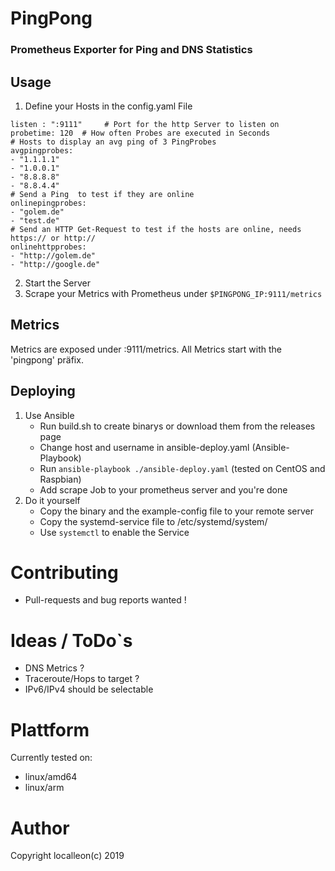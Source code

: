 # PingPong
### Prometheus Exporter for Ping and DNS Statistics

## Usage 
1. Define your Hosts in the config.yaml File
```
listen : ":9111"     # Port for the http Server to listen on 
probetime: 120  # How often Probes are executed in Seconds
# Hosts to display an avg ping of 3 PingProbes
avgpingprobes: 
- "1.1.1.1"
- "1.0.0.1"
- "8.8.8.8"
- "8.8.4.4"
# Send a Ping  to test if they are online
onlinepingprobes: 
- "golem.de"
- "test.de"
# Send an HTTP Get-Request to test if the hosts are online, needs https:// or http://
onlinehttpprobes:
- "http://golem.de"
- "http://google.de"
```
2. Start the Server
3. Scrape your Metrics with Prometheus under `$PINGPONG_IP:9111/metrics`

## Metrics
Metrics are exposed under :9111/metrics. All Metrics start with the 'pingpong' präfix. 

## Deploying 
1. Use Ansible 
    - Run build.sh to create binarys or download them from the releases page
    - Change host and username in ansible-deploy.yaml (Ansible-Playbook)
    - Run ``` ansible-playbook ./ansible-deploy.yaml ```  (tested on CentOS and Raspbian)
    - Add scrape Job to your prometheus server and you're done
2. Do it yourself
    - Copy the binary and the example-config file to your remote server
    - Copy the systemd-service file to /etc/systemd/system/
    - Use ```systemctl``` to enable the Service

# Contributing 
- Pull-requests and bug reports wanted !

# Ideas / ToDo`s
- DNS Metrics ?
- Traceroute/Hops to target ? 
- IPv6/IPv4 should be selectable

# Plattform 
Currently tested on:
- linux/amd64
- linux/arm

# Author 
Copyright localleon(c) 2019
